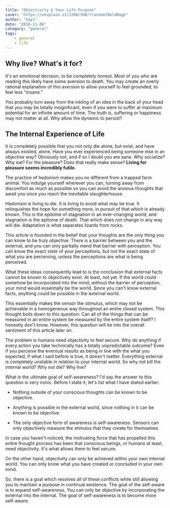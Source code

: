 ```yaml
---
title: "Objectivity & Your Life Purpose"
cover: "https://unsplash.it/1280/500/?random?BoldMage"
author: "hays"
date: "2018-11-06"
category: "general"
tags:
    - general
    - life
---
```


Why live? What's it for?
-----------
It's an emotional decision, to be completely honest. Most of you who are reading this likely have some aversion to death. You may create an overly rational explanation of this aversion to allow yourself to feel grounded, to feel less "insane."



You probably turn away from the inkling of an idea in the back of your head that you may be totally insignificant, even if you were to suffer at maximum potential for an infinite amount of time. The truth is, suffering or happiness may not matter at all. Why allow the dynamic to persist?

The Internal Experience of Life
--------
It is completely possible that you not only die alone, but exist, and have always existed, alone. Have you ever experienced being someone else in an objective way? Obviously not, and if so I doubt you are sane. Why socialize? Why eat? For the pleasure? Does that really make sense? **Living for pleasure seems incredibly futile.**



The practice of hedonism makes you no different from a trapped farm animal. You indulge yourself wherever you can, turning away from discomfort as much as possible so you can avoid the anxious thoughts that await you once you reach the inevitable slaughterhouse.



Hedonism is living to die. It is living to avoid what may be true. It relinquishes the hope for something more, in pursuit of that which is already known. This is the epitome of stagnation in an ever-changing world, and stagnation is the epitome of death. That which does not change in any way will die. Adaptation is what separates lizards from rocks.


This article is founded in the belief that your thoughts are the only thing you can know to be truly objective. There is a barrier between you and the external, and you can only partially mend that barrier with perception. You can know the exact state of your perceptions, but not the exact state of what you are perceiving, unless the perceptions are what is being perceived.



What these ideas consequently lead to is the conclusion that external facts cannot be known to objectively exist. At least, not yet. If the world could somehow be incorporated into the mind, without the barrier of perception, your mind would essentially be the world. Since you can't know external facts, anything could be possible in the external world.



This essentially makes the sensor the stimulus, which may not be achievable in a homogeneous way throughout an entire closed system. This thought boils down to this question: Can all of the things that can be measured in an entire system be measured by the entire system itself? I honestly don't know. However, this question will tie into the overall sentiment of this article later on.



The problem is humans need objectivity to feel secure. Why do anything if every action you take technically has a totally unpredictable outcome? Even if you perceive the eventual results as being in line with the what you expected, if what I said before is true, it doesn't matter. Everything external is completely unstable in relation to your internal world. So why not kill the internal world? Why not die? Why live?



What is the ultimate goal of self-awareness? I'd say the answer to this question is very ironic. Before I state it, let's list what I have stated earlier:

* Nothing outside of your conscious thoughts can be known to be objective.

* Anything is possible in the external world, since nothing in it can be known to be objective.

* The only objective form of awareness is self-awareness. Sensors can only objectively measure the stimulus that they create for themselves.



In case you haven't noticed, the motivating force that has propelled this entire thought process has been that conscious beings, or humans at least, need objectivity. It's what allows them to feel secure.



On the other hand, objectivity can only be achieved within your own internal world. You can only know what you have created or concluded in your own mind.



So, there is a goal which resolves all of these conflicts while still allowing you to maintain a purpose in continual existence. The goal of the self-aware is to expand self-awareness. You can only be objective by incorporating the external into the internal. The goal of self-awareness is to become more self-aware.
